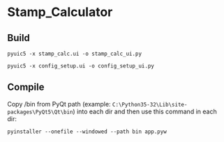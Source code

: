 # Stamp_Calculator

## Build

`pyuic5 -x stamp_calc.ui -o stamp_calc_ui.py`

`pyuic5 -x config_setup.ui -o config_setup_ui.py`

## Compile

Copy /bin from PyQt path (example: `C:\Python35-32\Lib\site-packages\PyQt5\Qt\bin`)
into each dir and then use this command in each dir:

`pyinstaller --onefile --windowed --path bin app.pyw`
